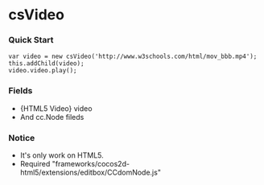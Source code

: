 csVideo
=========

### Quick Start

```
var video = new csVideo('http://www.w3schools.com/html/mov_bbb.mp4');
this.addChild(video);
video.video.play();
```

### Fields

- {HTML5 Video} video
- And cc.Node fileds

### Notice

- It's only work on HTML5.
- Required "frameworks/cocos2d-html5/extensions/editbox/CCdomNode.js"
